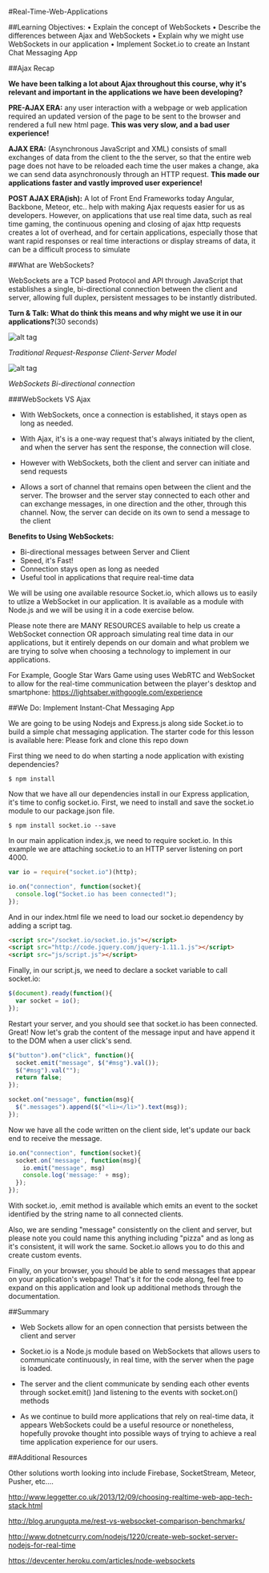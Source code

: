 #Real-Time-Web-Applications

##Learning Objectives:
•	Explain the concept of WebSockets
•	Describe the differences between Ajax and WebSockets
•	Explain why we might use WebSockets in our application
•	Implement Socket.io to create an Instant Chat Messaging App

##Ajax Recap

**We have been talking a lot about Ajax throughout this course, why it's relevant and important in the applications we have been developing?**

**PRE-AJAX ERA:**
any user interaction with a webpage or web application required an updated version of the page to be sent to the browser and rendered a full new html page. **This was very slow, and a bad user experience!**

**AJAX ERA:**
(Asynchronous JavaScript and XML) consists of small exchanges of data from the client to the the server, so that the entire web page does not have to be reloaded each time the user makes a change, aka we can send data asynchronously through an HTTP request. **This made our applications faster and vastly improved user experience!**

**POST AJAX ERA(ish):**
A lot of Front End Frameworks today Angular, Backbone, Meteor, etc.. help with making Ajax requests easier for us as developers. However, on applications that use real time data, such as real time gaming, the continuous opening and closing of ajax http requests creates a lot of overhead, and for certain applications, especially those that want rapid responses or real time interactions or display streams of data, it can be a difficult process to simulate

##What are WebSockets?

WebSockets are a TCP based Protocol and API through JavaScript that establishes a single, bi-directional connection between the client and server, allowing full duplex, persistent messages to be instantly distributed.

**Turn & Talk: What do think this means and why might we use it in our applications?**(30 seconds)



![alt tag](https://sdz-upload.s3.amazonaws.com/prod/upload/p3ch1_unsynchronised%20communication%20-%20New%20Page.png)

_Traditional Request-Response Client-Server Model_

![alt tag](https://sdz-upload.s3.amazonaws.com/prod/upload/p3ch1_Communication%20is%20usually%20unsynchronized%2C%20i.e.%20the%20client%20requests%2C%20the%20server%20responds%20-%20New%20Page1.png)

_WebSockets Bi-directional connection_



###WebSockets VS Ajax

- With WebSockets, once a connection is established, it stays open as long as needed. 

- With Ajax, it's is a one-way request that's always initiated by the client, and when the server has sent the response, the connection will close.

- However with WebSockets, both the client and server can initiate and send requests

- Allows a sort of channel that remains open between the client and the server. The browser and the server stay connected to each other and can exchange messages, in one direction and the other, through this channel. Now, the server can decide on its own to send a message to the client

**Benefits to Using WebSockets:**
- Bi-directional messages between Server and Client
- Speed, it's Fast!
- Connection stays open as long as needed
- Useful tool in applications that require real-time data

We will be using one available resource Socket.io, which allows us to easily to utlize a WebSocket in our application. It is available as a module with Node.js and we will be using it in a code exercise below. 

Please note there are MANY RESOURCES available to help us create a WebSocket connection OR approach simulating real time data in our applications, but it entirely depends on our domain and what problem we are trying to solve when choosing a technology to implement in our applications. 

For Example, Google Star Wars Game using uses WebRTC and WebSocket to allow for the real-time communication between the player's desktop and smartphone:
https://lightsaber.withgoogle.com/experience


##We Do: Implement Instant-Chat Messaging App

We are going to be using Nodejs and Express.js along side Socket.io to build a simple chat messaging application. The starter code for this lesson is available here: Please fork and clone this repo down

First thing we need to do when starting a node application with existing dependencies?

```
$ npm install
```
Now that we have all our dependencies install in our Express application, it's time to config socket.io. First, we need to install and save the socket.io module to our package.json file.

```
$ npm install socket.io --save
```

In our main application index.js, we need to require socket.io. In this example we are attaching socket.io to an HTTP server listening on port 4000.

```js
var io = require("socket.io")(http);

io.on("connection", function(socket){
  console.log("Socket.io has been connected!");
});

```
And in our index.html file we need to load our socket.io dependency by adding a script tag.

```html
<script src="/socket.io/socket.io.js"></script>
<script src="http://code.jquery.com/jquery-1.11.1.js"></script>
<script src="js/script.js"></script>
```
Finally, in our script.js, we need to declare a socket variable to call socket.io:

```js
$(document).ready(function(){
  var socket = io();
});
```
Restart your server, and you should see that socket.io has been connected. Great! Now let's grab the content of the message input and have append it to the DOM when a user click's send.

```js
$("button").on("click", function(){
  socket.emit("message", $("#msg").val());
  $("#msg").val("");
  return false;
});

socket.on("message", function(msg){
  $(".messages").append($("<li></li>").text(msg));
});
```
Now we have all the code written on the client side, let's update our back end to receive the message.

```js
io.on("connection", function(socket){
  socket.on('message', function(msg){
    io.emit("message", msg)
    console.log('message:' + msg);
  });
});
```
With socket.io, .emit method is available which emits an event to the socket identified by the string name to all connected clients.

Also, we are sending "message" consistently on the client and server, but please note you could name this anything including "pizza" and as long as it's consistent, it will work the same. Socket.io allows you to do this and create custom events.

Finally, on your browser, you should be able to send messages that appear on your application's webpage! That's it for the code along, feel free to expand on this application and look up additional methods through the documentation.

##Summary

- Web Sockets allow for an open connection that persists between the client and server

- Socket.io is a Node.js module based on WebSockets that allows users to communicate continuously, in real time, with the server when the page is loaded.

- The server and the client communicate by sending each other events through socket.emit() )and listening to the events with socket.on() methods

- As we continue to build more applications that rely on real-time data, it appears WebSockets could be a useful resource or nonetheless, hopefully provoke thought into possible ways of trying to achieve a real time application experience for our users. 

##Additional Resources

Other solutions worth looking into include Firebase, SocketStream, Meteor, Pusher, etc....

http://www.leggetter.co.uk/2013/12/09/choosing-realtime-web-app-tech-stack.html

http://blog.arungupta.me/rest-vs-websocket-comparison-benchmarks/

http://www.dotnetcurry.com/nodejs/1220/create-web-socket-server-nodejs-for-real-time

https://devcenter.heroku.com/articles/node-websockets
